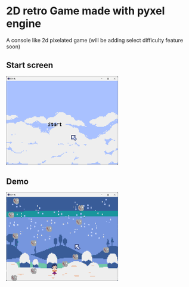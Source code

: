 # 2D retro Game made with pyxel engine
A console like 2d pixelated game 
(will be adding select difficulty feature soon)

## Start screen
<img src=".idea/.img/window.png" alt="Alt Text" width="300" />

## Demo
<img src=".idea/.img/ingame.png" alt="Alt Text" width="300" />
